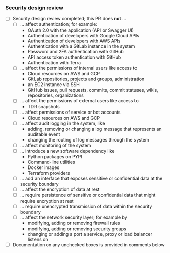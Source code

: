 ### Security design review

- [ ] Security design review completed; this PR does **not** …
  - [ ] … affect authentication; for example:
    - OAuth 2.0 with the application (API or Swagger UI)
    - Authentication of developers with Google Cloud APIs
    - Authentication of developers with AWS APIs
    - Authentication with a GitLab instance in the system
    - Password and 2FA authentication with GitHub
    - API access token authentication with GitHub
    - Authentication with Terra 
  - [ ] … affect the permissions of internal users like access to
    - Cloud resources on AWS and GCP
    - GitLab repositories, projects and groups, administration
    - an EC2 instance via SSH
    - GitHub issues, pull requests, commits, commit statuses, wikis, repositories, organizations
  - [ ] … affect the permissions of external users like access to
    - TDR snapshots
  - [ ] … affect permissions of service or bot accounts
    - Cloud resources on AWS and GCP
  - [ ] … affect audit logging in the system, like
    - adding, removing or changing a log message that represents an auditable event
    - changing the routing of log messages through the system
  - [ ] … affect monitoring of the system
  - [ ] … introduce a new software dependency like
    - Python packages on PYPI
    - Command-line utilities
    - Docker images
    - Terraform providers
  - [ ] … add an interface that exposes sensitive or confidential data at the security boundary
  - [ ] … affect the encryption of data at rest
  - [ ] … require persistence of sensitive or confidential data that might require encryption at rest
  - [ ] … require unencrypted transmission of data within the security boundary
  - [ ] … affect the network security layer; for example by 
    - modifying, adding or removing firewall rules
    - modifying, adding or removing security groups
    - changing or adding a port a service, proxy or load balancer listens on
- [ ] Documentation on any unchecked boxes is provided in comments below
